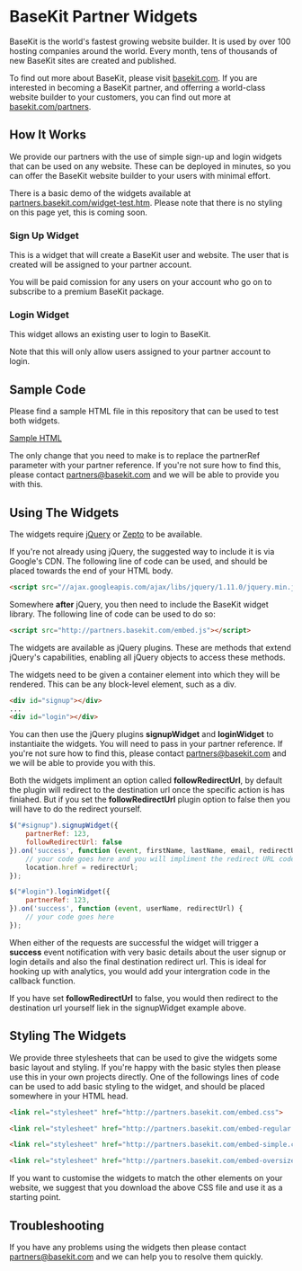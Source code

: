 # BaseKit Partner Widgets

BaseKit is the world's fastest growing website builder. It is used by over 100 hosting companies around the world. Every month, tens of thousands of new BaseKit sites are created and published.

To find out more about BaseKit, please visit [basekit.com](http://basekit.com). If you are interested in becoming a BaseKit partner, and offerring a world-class website builder to your customers, you can find out more at [basekit.com/partners](http://basekit.com/partners).

## How It Works

We provide our partners with the use of simple sign-up and login widgets that can be used on any website. These can be deployed in minutes, so you can offer the BaseKit website builder to your users with minimal effort.

There is a basic demo of the widgets available at [partners.basekit.com/widget-test.htm](http://partners.basekit.com/widget-test.htm). Please note that there is no styling on this page yet, this is coming soon.

### Sign Up Widget

This is a widget that will create a BaseKit user and website. The user that is created will be assigned to your partner account.

You will be paid comission for any users on your account who go on to subscribe to a premium BaseKit package.

### Login Widget

This widget allows an existing user to login to BaseKit.

Note that this will only allow users assigned to your partner account to login.

## Sample Code

Please find a sample HTML file in this repository that can be used to test both widgets.

[Sample HTML](sample.htm)

The only change that you need to make is to replace the partnerRef parameter with your partner reference. If you're not sure how to find this, please contact [partners@basekit.com](mailto:partners@basekit.com) and we will be able to provide you with this.

## Using The Widgets

The widgets require [jQuery](http://jquery.com/) or [Zepto](http://zeptojs.com/) to be available.

If you're not already using jQuery, the suggested way to include it is via Google's CDN. The following line of code can be used, and should be placed towards the end of your HTML body.

```html
<script src="//ajax.googleapis.com/ajax/libs/jquery/1.11.0/jquery.min.js"></script>
```

Somewhere **after** jQuery, you then need to include the BaseKit widget library. The following line of code can be used to do so:

```html
<script src="http://partners.basekit.com/embed.js"></script>
```

The widgets are available as jQuery plugins. These are methods that extend jQuery's capabilities, enabling all jQuery objects to access these methods.

The widgets need to be given a container element into which they will be rendered. This can be any block-level element, such as a div.

```html
<div id="signup"></div>
...
<div id="login"></div>
```

You can then use the jQuery plugins **signupWidget** and **loginWidget** to instantiaite the widgets. You will need to pass in your partner reference. If you're not sure how to find this, please contact [partners@basekit.com](mailto:partners@basekit.com) and we will be able to provide you with this.

Both the widgets impliment an option called **followRedirectUrl**, by default the plugin will redirect to the destination url once the specific action is has finiahed. But if you set the **followRedirectUrl** plugin option to false then you will have to do the redirect yourself.

```javascript
$("#signup").signupWidget({
    partnerRef: 123,
    followRedirectUrl: false
}).on('success', function (event, firstName, lastName, email, redirectUrl) {
    // your code goes here and you will impliment the redirect URL code as below
    location.href = redirectUrl;
});

$("#login").loginWidget({
    partnerRef: 123,
}).on('success', function (event, userName, redirectUrl) {
    // your code goes here
});
```

When either of the requests are successful the widget will trigger a **success** event notification with very basic details about the user signup or login details and also the final destination redirect url. This is ideal for hooking up with analytics, you would add your intergration code in the callback function.

If you have set **followRedirectUrl** to false, you would then redirect to the destination url yourself liek in the signupWidget example above.

## Styling The Widgets

We provide three stylesheets that can be used to give the widgets some basic layout and styling. If you're happy with the basic styles then please use this in your own projects directly. One of the followings lines of code can be used to add basic styling to the widget, and should be placed somewhere in your HTML head.

```html
<link rel="stylesheet" href="http://partners.basekit.com/embed.css">
```

```html
<link rel="stylesheet" href="http://partners.basekit.com/embed-regular.css">
```

```html
<link rel="stylesheet" href="http://partners.basekit.com/embed-simple.css">
```

```html
<link rel="stylesheet" href="http://partners.basekit.com/embed-oversized.css">
```

If you want to customise the widgets to match the other elements on your website, we suggest that you download the above CSS file and use it as a starting point.

## Troubleshooting

If you have any problems using the widgets then please contact [partners@basekit.com](mailto:partners@basekit.com) and we can help you to resolve them quickly.
